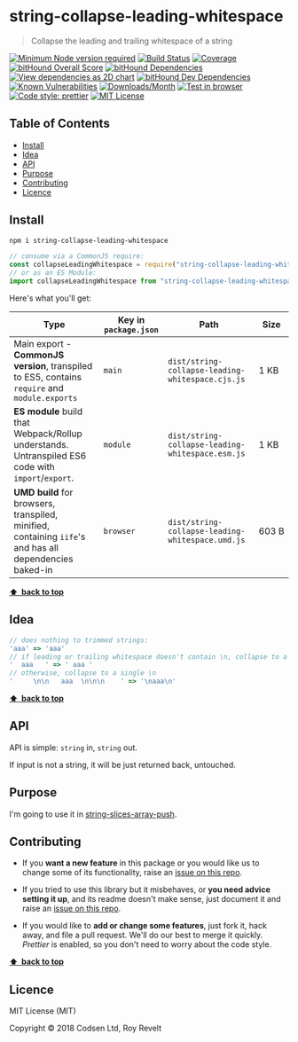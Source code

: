 # string-collapse-leading-whitespace

> Collapse the leading and trailing whitespace of a string

[![Minimum Node version required][node-img]][node-url]
[![Build Status][travis-img]][travis-url]
[![Coverage][cov-img]][cov-url]
[![bitHound Overall Score][overall-img]][overall-url]
[![bitHound Dependencies][deps-img]][deps-url]
[![View dependencies as 2D chart][deps2d-img]][deps2d-url]
[![bitHound Dev Dependencies][dev-img]][dev-url]
[![Known Vulnerabilities][vulnerabilities-img]][vulnerabilities-url]
[![Downloads/Month][downloads-img]][downloads-url]
[![Test in browser][runkit-img]][runkit-url]
[![Code style: prettier][prettier-img]][prettier-url]
[![MIT License][license-img]][license-url]

## Table of Contents

<!-- prettier-ignore-start -->

<!-- START doctoc generated TOC please keep comment here to allow auto update -->
<!-- DON'T EDIT THIS SECTION, INSTEAD RE-RUN doctoc TO UPDATE -->


- [Install](#install)
- [Idea](#idea)
- [API](#api)
- [Purpose](#purpose)
- [Contributing](#contributing)
- [Licence](#licence)

<!-- END doctoc generated TOC please keep comment here to allow auto update -->

<!-- prettier-ignore-end -->

## Install

```bash
npm i string-collapse-leading-whitespace
```

```js
// consume via a CommonJS require:
const collapseLeadingWhitespace = require("string-collapse-leading-whitespace");
// or as an ES Module:
import collapseLeadingWhitespace from "string-collapse-leading-whitespace";
```

Here's what you'll get:

| Type                                                                                                    | Key in `package.json` | Path                                             | Size       |
| ------------------------------------------------------------------------------------------------------- | --------------------- | ------------------------------------------------ | ---------- |
| Main export - **CommonJS version**, transpiled to ES5, contains `require` and `module.exports`          | `main`                | `dist/string-collapse-leading-whitespace.cjs.js` | 1&nbsp;KB  |
| **ES module** build that Webpack/Rollup understands. Untranspiled ES6 code with `import`/`export`.      | `module`              | `dist/string-collapse-leading-whitespace.esm.js` | 1&nbsp;KB  |
| **UMD build** for browsers, transpiled, minified, containing `iife`'s and has all dependencies baked-in | `browser`             | `dist/string-collapse-leading-whitespace.umd.js` | 603&nbsp;B |

**[⬆ &nbsp;back to top](#)**

## Idea

```js
// does nothing to trimmed strings:
'aaa' => 'aaa'
// if leading or trailing whitespace doesn't contain \n, collapse to a single space
'  aaa   ' => ' aaa '
// otherwise, collapse to a single \n
'     \n\n   aaa  \n\n\n    ' => '\naaa\n'
```

**[⬆ &nbsp;back to top](#)**

## API

API is simple: `string` in, `string` out.

If input is not a string, it will be just returned back, untouched.

## Purpose

I'm going to use it in [string-slices-array-push](https://github.com/codsen/string-slices-array-push).

## Contributing

* If you **want a new feature** in this package or you would like us to change some of its functionality, raise an [issue on this repo](https://github.com/codsen/string-collapse-leading-whitespace/issues).

* If you tried to use this library but it misbehaves, or **you need advice setting it up**, and its readme doesn't make sense, just document it and raise an [issue on this repo](https://github.com/codsen/string-collapse-leading-whitespace/issues).

* If you would like to **add or change some features**, just fork it, hack away, and file a pull request. We'll do our best to merge it quickly. _Prettier_ is enabled, so you don't need to worry about the code style.

**[⬆ &nbsp;back to top](#)**

## Licence

MIT License (MIT)

Copyright © 2018 Codsen Ltd, Roy Revelt

[node-img]: https://img.shields.io/node/v/string-collapse-leading-whitespace.svg?style=flat-square&label=works%20on%20node
[node-url]: https://www.npmjs.com/package/string-collapse-leading-whitespace
[travis-img]: https://img.shields.io/travis/codsen/string-collapse-leading-whitespace.svg?style=flat-square
[travis-url]: https://travis-ci.org/codsen/string-collapse-leading-whitespace
[cov-img]: https://coveralls.io/repos/github/codsen/string-collapse-leading-whitespace/badge.svg?style=flat-square?branch=master
[cov-url]: https://coveralls.io/github/codsen/string-collapse-leading-whitespace?branch=master
[overall-img]: https://img.shields.io/bithound/code/github/codsen/string-collapse-leading-whitespace.svg?style=flat-square
[overall-url]: https://www.bithound.io/github/codsen/string-collapse-leading-whitespace
[deps-img]: https://img.shields.io/bithound/dependencies/github/codsen/string-collapse-leading-whitespace.svg?style=flat-square
[deps-url]: https://www.bithound.io/github/codsen/string-collapse-leading-whitespace/master/dependencies/npm
[deps2d-img]: https://img.shields.io/badge/deps%20in%202D-see_here-08f0fd.svg?style=flat-square
[deps2d-url]: http://npm.anvaka.com/#/view/2d/string-collapse-leading-whitespace
[dev-img]: https://img.shields.io/bithound/devDependencies/github/codsen/string-collapse-leading-whitespace.svg?style=flat-square
[dev-url]: https://www.bithound.io/github/codsen/string-collapse-leading-whitespace/master/dependencies/npm
[vulnerabilities-img]: https://snyk.io/test/github/codsen/string-collapse-leading-whitespace/badge.svg?style=flat-square
[vulnerabilities-url]: https://snyk.io/test/github/codsen/string-collapse-leading-whitespace
[downloads-img]: https://img.shields.io/npm/dm/string-collapse-leading-whitespace.svg?style=flat-square
[downloads-url]: https://npmcharts.com/compare/string-collapse-leading-whitespace
[runkit-img]: https://img.shields.io/badge/runkit-test_in_browser-a853ff.svg?style=flat-square
[runkit-url]: https://npm.runkit.com/string-collapse-leading-whitespace
[prettier-img]: https://img.shields.io/badge/code_style-prettier-ff69b4.svg?style=flat-square
[prettier-url]: https://github.com/prettier/prettier
[license-img]: https://img.shields.io/npm/l/string-collapse-leading-whitespace.svg?style=flat-square
[license-url]: https://github.com/codsen/string-collapse-leading-whitespace/blob/master/license.md
